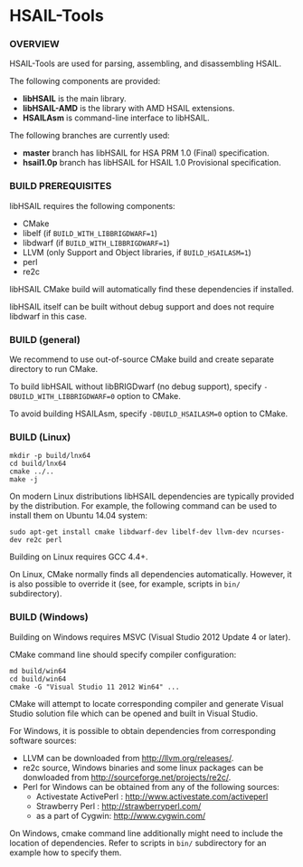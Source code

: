 HSAIL-Tools
===========

### OVERVIEW

HSAIL-Tools are used for parsing, assembling, and disassembling HSAIL.

The following components are provided:

 * **libHSAIL** is the main library.
 * **libHSAIL-AMD** is the library with AMD HSAIL extensions.
 * **HSAILAsm** is command-line interface to libHSAIL.

The following branches are currently used:

 * **master** branch has libHSAIL for HSA PRM 1.0 (Final) specification.
 * **hsail1.0p** branch has libHSAIL for HSAIL 1.0 Provisional specification.

### BUILD PREREQUISITES

libHSAIL requires the following components:

 * CMake
 * libelf (if `BUILD_WITH_LIBBRIGDWARF=1`)
 * libdwarf (if `BUILD_WITH_LIBBRIGDWARF=1`)
 * LLVM (only Support and Object libraries, if `BUILD_HSAILASM=1`)
 * perl
 * re2c

libHSAIL CMake build will automatically find these dependencies if installed.

libHSAIL itself can be built without debug support and does not require libdwarf
in this case.


### BUILD (general)

We recommend to use out-of-source CMake build and create separate directory to run CMake.

To build libHSAIL without libBRIGDwarf (no debug support), specify
`-DBUILD_WITH_LIBBRIGDWARF=0` option to CMake.

To avoid building HSAILAsm, specify `-DBUILD_HSAILASM=0` option to CMake.


### BUILD (Linux)

    mkdir -p build/lnx64
    cd build/lnx64
    cmake ../..
    make -j

On modern Linux distributions libHSAIL dependencies are typically provided
by the distribution. For example, the following command can be used to install
them on Ubuntu 14.04 system:

    sudo apt-get install cmake libdwarf-dev libelf-dev llvm-dev ncurses-dev re2c perl

Building on Linux requires GCC 4.4+.

On Linux, CMake normally finds all dependencies automatically. However, it is also
possible to override it (see, for example, scripts in `bin/` subdirectory).


### BUILD (Windows)

Building on Windows requires MSVC (Visual Studio 2012 Update 4 or later).

CMake command line should specify compiler configuration:

    md build/win64
    cd build/win64
    cmake -G "Visual Studio 11 2012 Win64" ...

CMake will attempt to locate corresponding compiler and generate Visual Studio
solution file which can be opened and built in Visual Studio.

For Windows, it is possible to obtain dependencies from corresponding software sources:

* LLVM can be downloaded from http://llvm.org/releases/.
* re2c source, Windows binaries and some linux packages can be donwloaded from
  http://sourceforge.net/projects/re2c/.
* Perl for Windows can be obtained from any of the following sources:
  * Activestate ActivePerl : http://www.activestate.com/activeperl
  * Strawberry Perl : http://strawberryperl.com/
  * as a part of Cygwin: http://www.cygwin.com/

On Windows, cmake command line additionally might need to include the location
of dependencies.  Refer to scripts in `bin/` subdirectory for an example how to specify them.
